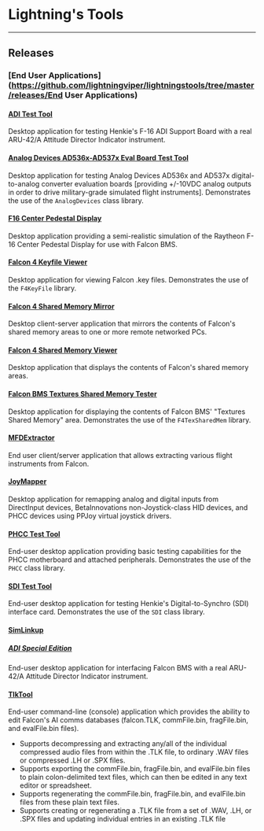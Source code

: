 # Lightning's Tools

***
## Releases

### [End User Applications](https://github.com/lightningviper/lightningstools/tree/master/releases/End User Applications)

#### [ADI Test Tool](<https://github.com/lightningviper/lightningstools/tree/master/releases/End User Applications/ADI Test Tool>)
Desktop application for testing Henkie's F-16 ADI Support Board with a real ARU-42/A Attitude Director Indicator instrument.

#### [Analog Devices AD536x-AD537x Eval Board Test Tool](<https://github.com/lightningviper/lightningstools/tree/master/releases/End User Applications/Analog Devices AD536x-AD537x Eval Board Test Tool>)
Desktop application for testing Analog Devices AD536x and AD537x digital-to-analog converter evaluation boards [providing +/-10VDC analog outputs in order to drive military-grade simulated flight instruments]. Demonstrates the use of the `AnalogDevices` class library.

#### [F16 Center Pedestal Display](<https://github.com/lightningviper/lightningstools/tree/master/releases/End User Applications/F16 Center Pedestal Display>)
Desktop application providing a semi-realistic simulation of the Raytheon F-16 Center Pedestal Display for use with Falcon BMS.  

#### [Falcon 4 Keyfile Viewer](<https://github.com/lightningviper/lightningstools/tree/master/releases/End User Applications/Falcon 4 Keyfile Viewer>)
Desktop application for viewing Falcon .key files.  Demonstrates the use of the `F4KeyFile` library.

#### [Falcon 4 Shared Memory Mirror](<https://github.com/lightningviper/lightningstools/tree/master/releases/End User Applications/Falcon 4 Shared Memory Mirror>)
Desktop client-server application that mirrors the contents of Falcon's shared memory areas to one or more remote networked PCs.

#### [Falcon 4 Shared Memory Viewer](<https://github.com/lightningviper/lightningstools/tree/master/releases/End User Applications/Falcon 4 Shared Memory Viewer>)
Desktop application that displays the contents of Falcon's shared memory areas.

#### [Falcon BMS Textures Shared Memory Tester](<https://github.com/lightningviper/lightningstools/tree/master/releases/End User Applications/Falcon BMS Textures Shared Memory Tester>)
Desktop application for displaying the contents of Falcon BMS' "Textures Shared Memory" area.   Demonstrates the use of the `F4TexSharedMem` library.

#### [MFDExtractor](<https://github.com/lightningviper/lightningstools/tree/master/releases/End User Applications/Falcon MFD Extractor>)
End user client/server application that allows extracting various flight instruments from Falcon.    

#### [JoyMapper](<https://github.com/lightningviper/lightningstools/tree/master/releases/End User Applications/JoyMapper>)
Desktop application for remapping analog and digital inputs from DirectInput devices, BetaInnovations non-Joystick-class HID devices, and PHCC devices using PPJoy virtual joystick drivers.  

#### [PHCC Test Tool](<https://github.com/lightningviper/lightningstools/tree/master/releases/End User Applications/PHCC Test Tool>)
End-user desktop application providing basic testing capabilities for the PHCC motherboard and attached peripherals.  Demonstrates the use of the `PHCC` class library.

#### [SDI Test Tool](<https://github.com/lightningviper/lightningstools/tree/master/releases/End User Applications/SDI Test Tool>)
End-user desktop application for testing Henkie's Digital-to-Synchro (SDI) interface card. Demonstrates the use of the `SDI` class library.

#### [SimLinkup](<https://github.com/lightningviper/lightningstools/tree/master/releases/End User Applications/SimLinkup>) 
##### [ADI Special Edition](<https://github.com/lightningviper/lightningstools/tree/master/releases/End User Applications/SimLinkup/ADI Special Edition>)
End-user desktop application for interfacing Falcon BMS with a real ARU-42/A Attitude Director Indicator instrument. 

#### [TlkTool](<https://github.com/lightningviper/lightningstools/tree/master/releases/End User Applications/TlkTool>)
End-user command-line (console) application which provides the ability to edit Falcon's AI comms databases (falcon.TLK, commFile.bin, fragFile.bin, and evalFile.bin files).  
- Supports decompressing and extracting any/all of the individual compressed audio files from within the .TLK file, to ordinary .WAV files or compressed .LH or .SPX files.  
- Supports exporting the commFile.bin, fragFile.bin, and evalFile.bin files to plain colon-delimited text files, which can then be edited in any text editor or spreadsheet.  
- Supports regenerating the commFile.bin, fragFile.bin, and evalFile.bin files from these plain text files.  
- Supports creating or regenerating a .TLK file from a set of .WAV, .LH, or .SPX files and updating individual entries in an existing .TLK file